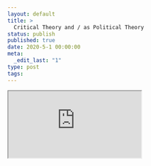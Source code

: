 ```yaml
---
layout: default
title: >
  Critical Theory and / as Political Theory
status: publish
published: true
date: 2020-5-1 00:00:00
meta:
  _edit_last: "1"
type: post
tags:
---
```

<div  id="qrcode"></div>
<div>
<iframe src="https://researchers.mq.edu.au/en/publications/critical-theory-and-as-political-theory">
</iframe>
</div>

<script type="text/javascript" src="{site.baseurl}/js/qr/qrcode.js"></script>
<script type="text/javascript">
new QRCode(document.getElementById("qrcode"), "https://researchers.mq.edu.au/en/publications/critical-theory-and-as-political-theory");
</script>
        